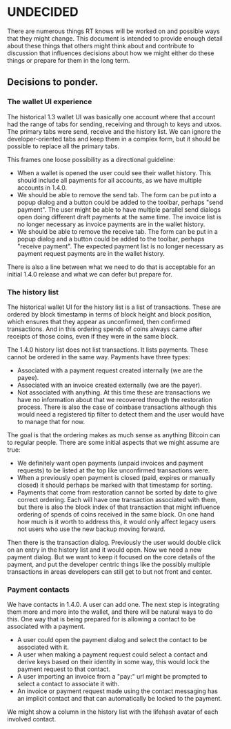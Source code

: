 # UNDECIDED

There are numerous things RT knows will be worked on and possible ways that they might change.
This document is intended to provide enough detail about these things that others might think
about and contribute to discussion that influences decisions about how we might either do these
things or prepare for them in the long term.

## Decisions to ponder.

### The wallet UI experience

The historical 1.3 wallet UI was basically one account where that account had the range of tabs
for sending, receiving and through to keys and utxos. The primary tabs were send, receive and the
history list. We can ignore the developer-oriented tabs and keep them in a complex form, but it
should be possible to replace all the primary tabs.

This frames one loose possibility as a directional guideline:

* When a wallet is opened the user could see their wallet history. This should include all payments
  for all accounts, as we have multiple accounts in 1.4.0.
* We should be able to remove the send tab. The form can be put into a popup dialog and a button
  could be added to the toolbar, perhaps "send payment". The user might be able to have multiple
  parallel send dialogs open doing different draft payments at the same time. The invoice list
  is no longer necessary as invoice payments are in the wallet history.
* We should be able to remove the receive tab. The form can be put in a popup dialog and a button
  could be added to the toolbar, perhaps "receive payment". The expected payment list is no longer
  necessary as payment request payments are in the wallet history.

There is also a line between what we need to do that is acceptable for an initial 1.4.0 release
and what we can defer but prepare for.

### The history list

The historical wallet UI for the history list is a list of transactions. These are ordered by block
timestamp in terms of block height and block position, which ensures that they appear as
unconfirmed, then confirmed transactions. And in this ordering spends of coins always came after
receipts of those coins, even if they were in the same block.

The 1.4.0 history list does not list transactions. It lists payments. These cannot be ordered in
the same way. Payments have three types:

* Associated with a payment request created internally (we are the payee).
* Associated with an invoice created externally (we are the payer).
* Not associated with anything. At this time these are transactions we have no information about
  that we recovered through the restoration process. There is also the case of coinbase
  transactions although this would need a registered tip filter to detect them and the user would
  have to manage that for now.

The goal is that the ordering makes as much sense as anything Bitcoin can to regular people. There
are some initial aspects that we might assume are true:

* We definitely want open payments (unpaid invoices and payment requests) to be listed at the top
  like unconfirmed transactions were.
* When a previously open payment is closed (paid, expires or manually closed) it should perhaps be
  marked with that timestamp for sorting.
* Payments that come from restoration cannot be sorted by date to give correct ordering. Each will
  have one transaction associated with them, but there is also the block index of that transaction
  that might influence ordering of spends of coins received in the same block. On one hand how much
  is it worth to address this, it would only affect legacy users not users who use the new backup
  moving forward.

Then there is the transaction dialog. Previously the user would double click on an entry in the
history list and it would open. Now we need a new payment dialog. But we want to keep it focused
on the core details of the payment, and put the developer centric things like the possibly
multiple transactions in areas developers can still get to but not front and center.

### Payment contacts

We have contacts in 1.4.0. A user can add one. The next step is integrating them more and more
into the wallet, and there will be natural ways to do this. One way that is being prepared for
is allowing a contact to be associated with a payment.

* A user could open the payment dialog and select the contact to be associated with it.
* A user when making a payment request could select a contact and derive keys based on their
  identity in some way, this would lock the payment request to that contact.
* A user importing an invoice from a "pay:" url might be prompted to select a contact to
  associate it with.
* An invoice or payment request made using the contact messaging has an implicit contact and that
  can automatically be locked to the payment.

We might show a column in the history list with the lifehash avatar of each involved contact.

